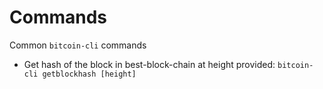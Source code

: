 # Commands

Common `bitcoin-cli` commands

* Get hash of the block in best-block-chain at height provided: `bitcoin-cli getblockhash [height]`